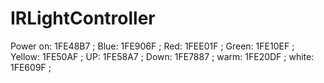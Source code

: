 # IRLightController
Power on: 1FE48B7 ;
Blue: 1FE906F ;
Red: 1FEE01F ;
Green: 1FE10EF ;
Yellow: 1FE50AF ;
UP: 1FE58A7 ;
Down: 1FE7887 ;
warm: 1FE20DF ;
white: 1FE609F ;
